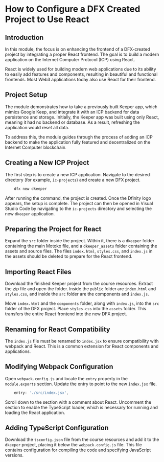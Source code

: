 # How to Configure a DFX Created Project to Use React

## Introduction

In this module, the focus is on enhancing the frontend of a DFX-created project by integrating a proper React frontend. The goal is to build a modern application on the Internet Computer Protocol (ICP) using React.

React is widely used for building modern web applications due to its ability to easily add features and components, resulting in beautiful and functional frontends. Most Web3 applications today also use React for their frontend.

## Project Setup

The module demonstrates how to take a previously built Keeper app, which mimics Google Keep, and integrate it with an ICP backend for data persistence and storage. Initially, the Keeper app was built using only React, meaning it had no backend or database. As a result, refreshing the application would reset all data.

To address this, the module guides through the process of adding an ICP backend to make the application fully featured and decentralized on the Internet Computer blockchain.

## Creating a New ICP Project

The first step is to create a new ICP application. Navigate to the desired directory (for example, `ic-projects`) and create a new DFX project.

```bash
    dfx new dkeeper
```

After running the command, the project is created. Once the Dfinity logo appears, the setup is complete. The project can then be opened in Visual Studio Code by navigating to the `ic-projects` directory and selecting the new `dkeeper` application.

## Preparing the Project for React

Expand the `src` folder inside the project. Within it, there is a `dkeeper` folder containing the main Motoko file, and a `dkeeper_assets` folder containing the assets and source files. The files `index.html`, `styles.css`, and `index.js` in the assets should be deleted to prepare for the React frontend.

## Importing React Files

Download the finished Keeper project from the course resources. Extract the zip file and open the folder. Inside the `public` folder are `index.html` and `styles.css`, and inside the `src` folder are the components and `index.js`.

Move `index.html` and the `components` folder, along with `index.js`, into the `src` folder of the DFX project. Place `styles.css` into the `assets` folder. This transfers the entire React frontend into the new DFX project.

## Renaming for React Compatibility

The `index.js` file must be renamed to `index.jsx` to ensure compatibility with webpack and React. This is a common extension for React components and applications.

## Modifying Webpack Configuration

Open `webpack.config.js` and locate the `entry` property in the `module.exports` section. Update the entry to point to the new `index.jsx` file.

```js
    entry: './src/index.jsx',
```

Scroll down to the section with a comment about React. Uncomment the section to enable the TypeScript loader, which is necessary for running and loading the React application.

## Adding TypeScript Configuration

Download the `tsconfig.json` file from the course resources and add it to the `dkeeper` project, placing it below the `webpack.config.js` file. This file contains configuration for compiling the code and specifying JavaScript versions.
